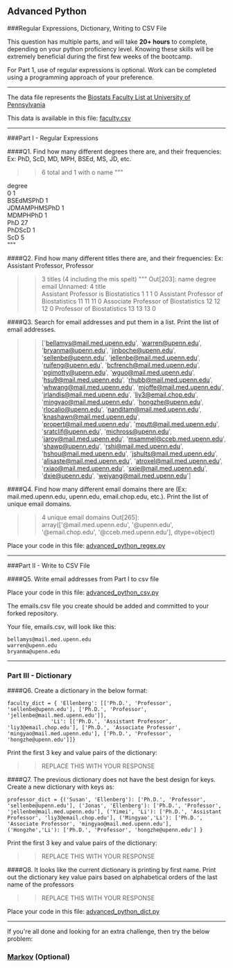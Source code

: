 ## Advanced Python    

###Regular Expressions, Dictionary, Writing to CSV File  

This question has multiple parts, and will take **20+ hours** to complete, depending on your python proficiency level.  Knowing these skills will be extremely beneficial during the first few weeks of the bootcamp.

For Part 1, use of regular expressions is optional.  Work can be completed using a programming approach of your preference. 

---

The data file represents the [Biostats Faculty List at University of Pennsylvania](http://www.med.upenn.edu/cceb/biostat/faculty.shtml)

This data is available in this file:  [faculty.csv](python/faculty.csv)

--- 

###Part I - Regular Expressions  


####Q1. Find how many different degrees there are, and their frequencies: Ex:  PhD, ScD, MD, MPH, BSEd, MS, JD, etc.

>> 6 total and 1 with o name
"""
 
degree                                      
0                1      
BSEdMSPhD        1      
JDMAMPHMSPhD     1      
MDMPHPhD         1      
PhD             27     
PhDScD           1      
ScD              5      
"""


####Q2. Find how many different titles there are, and their frequencies:  Ex:  Assistant Professor, Professor

>>3 titles (4 including the mis spelt)
"""
Out[203]: 
                                      name  degree  email  Unnamed: 4
title                                                                
Assistant Professor is Biostatistics     1       1      1           0
Assistant Professor of Biostatistics    11      11     11           0
Associate Professor of Biostatistics    12      12     12           0
Professor of Biostatistics              13      13     13           0


####Q3. Search for email addresses and put them in a list.  Print the list of email addresses.

>> ['bellamys@mail.med.upenn.edu',
 'warren@upenn.edu',
 'bryanma@upenn.edu',
 'jinboche@upenn.edu',
 'sellenbe@upenn.edu',
 'jellenbe@mail.med.upenn.edu',
 'ruifeng@upenn.edu',
 'bcfrench@mail.med.upenn.edu',
 'pgimotty@upenn.edu',
 'wguo@mail.med.upenn.edu',
 'hsu9@mail.med.upenn.edu',
 'rhubb@mail.med.upenn.edu',
 'whwang@mail.med.upenn.edu',
 'mjoffe@mail.med.upenn.edu',
 'jrlandis@mail.med.upenn.edu',
 'liy3@email.chop.edu',
 'mingyao@mail.med.upenn.edu',
 'hongzhe@upenn.edu',
 'rlocalio@upenn.edu',
 'nanditam@mail.med.upenn.edu',
 'knashawn@mail.med.upenn.edu',
 'propert@mail.med.upenn.edu',
 'mputt@mail.med.upenn.edu',
 'sratclif@upenn.edu',
 'michross@upenn.edu',
 'jaroy@mail.med.upenn.edu',
 'msammel@cceb.med.upenn.edu',
 'shawp@upenn.edu',
 'rshi@mail.med.upenn.edu',
 'hshou@mail.med.upenn.edu',
 'jshults@mail.med.upenn.edu',
 'alisaste@mail.med.upenn.edu',
 'atroxel@mail.med.upenn.edu',
 'rxiao@mail.med.upenn.edu',
 'sxie@mail.med.upenn.edu',
 'dxie@upenn.edu',
 'weiyang@mail.med.upenn.edu']


####Q4. Find how many different email domains there are (Ex:  mail.med.upenn.edu, upenn.edu, email.chop.edu, etc.).  Print the list of unique email domains.

>> 4 unique email domains
Out[265]: 
array(['@mail.med.upenn.edu', '@upenn.edu', '@email.chop.edu',
       '@cceb.med.upenn.edu'], dtype=object)

Place your code in this file: [advanced_python_regex.py](python/advanced_python_regex.py)

---

###Part II - Write to CSV File

####Q5.  Write email addresses from Part I to csv file

Place your code in this file: [advanced_python_csv.py](python/advanced_python_csv.py)

The emails.csv file you create should be added and committed to your forked repository.

Your file, emails.csv, will look like this:
```
bellamys@mail.med.upenn.edu
warren@upenn.edu
bryanma@upenn.edu
```

---

### Part III - Dictionary

####Q6.  Create a dictionary in the below format:
```
faculty_dict = { 'Ellenberg': [['Ph.D.', 'Professor', 'sellenbe@upenn.edu'], ['Ph.D.', 'Professor', 'jellenbe@mail.med.upenn.edu']],
              'Li': [['Ph.D.', 'Assistant Professor', 'liy3@email.chop.edu'], ['Ph.D.', 'Associate Professor', 'mingyao@mail.med.upenn.edu'], ['Ph.D.', 'Professor', 'hongzhe@upenn.edu']]}
```
Print the first 3 key and value pairs of the dictionary:

>> REPLACE THIS WITH YOUR RESPONSE

####Q7.  The previous dictionary does not have the best design for keys.  Create a new dictionary with keys as:

```
professor_dict = {('Susan', 'Ellenberg'): ['Ph.D.', 'Professor', 'sellenbe@upenn.edu'], ('Jonas', 'Ellenberg'): ['Ph.D.', 'Professor', 'jellenbe@mail.med.upenn.edu'], ('Yimei', 'Li'): ['Ph.D.', 'Assistant Professor', 'liy3@email.chop.edu'], ('Mingyao','Li'): ['Ph.D.', 'Associate Professor', 'mingyao@mail.med.upenn.edu'], ('Hongzhe','Li'): ['Ph.D.', 'Professor', 'hongzhe@upenn.edu'] }
```

Print the first 3 key and value pairs of the dictionary:

>> REPLACE THIS WITH YOUR RESPONSE

####Q8.  It looks like the current dictionary is printing by first name.  Print out the dictionary key value pairs based on alphabetical orders of the last name of the professors

>> REPLACE THIS WITH YOUR RESPONSE

Place your code in this file: [advanced_python_dict.py](python/advanced_python_dict.py)

--- 

If you're all done and looking for an extra challenge, then try the below problem:  

### [Markov](python/markov.py) (Optional)


